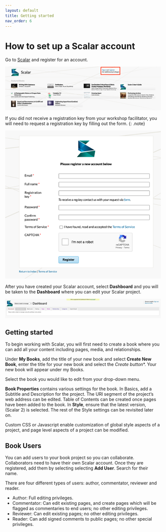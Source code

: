 ```yaml
---
layout: default
title: Getting started
nav_order: 6
---
```

# How to set up a Scalar account 

Go to [Scalar](https://scalar.usc.edu/works/) and register for an account. 

<img src="images/scalar-homepage.png" alt="Scalar homepage" width="800" height="auto">

If you did not receive a registration key from your workshop facilitator, you will need to request a registration key by filling out the form. 
{: .note}

<img src="images/scalar-register.png" alt="Scalar registration form" width="800" height="auto">

After you have created your Scalar account, select **Dashboard** and you will be taken to the **Dashboard** where you can edit your Scalar project.

<img src="images/scalar-dashboard.png" alt="Scalar dashboard" width="800" height="auto">

## Getting started 

To begin working with Scalar, you will first need to create a book where you can add all your content including pages, media, and relationships. 

Under **My Books**, add the title of your new book and select **Create New Book**, enter the title for your new book and select the **Create* button**. Your new book will appear under my Books.

Select the book you would like to edit from your drop-down menu. 

**Book Properties** contains various settings for the book. In Basics, add a Subtitle and Description for the project. The URI segment of the project’s web address can be edited. Table of Contents can be created once pages have been added to the book. In **Style**, ensure that the latest version, (Scalar 2) is selected. The rest of the Style settings can be revisited later on.

Custom CSS or Javascript enable customization of global style aspects of a project, and page level aspects of a project can be modified.


## Book Users

You can add users to your book project so you can collaborate. Collaborators need to have their own Scalar account. Once they are registered, add them by selecting selecting **Add User**. Search for their name.

There are four different types of users: author, commentator, reviewer and reader. 

* Author: Full editing privileges.
* Commentator: Can edit existing pages, and create pages which will be flagged as commentaries to end users; no other editing privileges.
* Reviewer: Can edit existing pages; no other editing privileges.
* Reader: Can add signed comments to public pages; no other special privileges.

